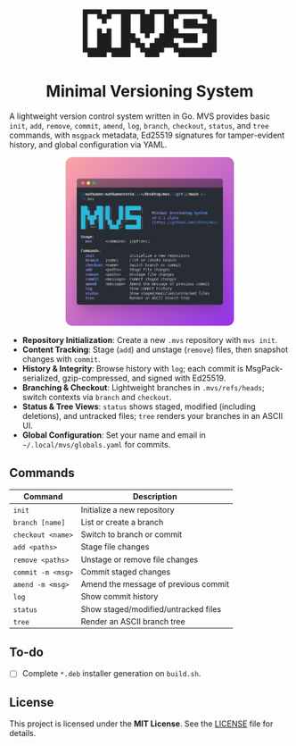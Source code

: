 <p align="center">
    <img src="assets/mvs-logo.png" width="250" />
</p>
<h1 align="center">Minimal Versioning System</h1>

A lightweight version control system written in Go. MVS provides basic `init`, `add`, `remove`, `commit`, `amend`, `log`, `branch`, `checkout`, `status`, and `tree` commands, with `msgpack` metadata, Ed25519 signatures for tamper-evident history, and global configuration via YAML.

<p align="center">
    <img src="assets/screenshot.png" width="60%" />
</p>

- **Repository Initialization**: Create a new `.mvs` repository with `mvs init`.
- **Content Tracking**: Stage (`add`) and unstage (`remove`) files, then snapshot changes with `commit`.
- **History & Integrity**: Browse history with `log`; each commit is MsgPack-serialized, gzip-compressed, and signed with Ed25519.
- **Branching & Checkout**: Lightweight branches in `.mvs/refs/heads`; switch contexts via `branch` and `checkout`.
- **Status & Tree Views**: `status` shows staged, modified (including deletions), and untracked files; `tree` renders your branches in an ASCII UI.
- **Global Configuration**: Set your name and email in `~/.local/mvs/globals.yaml` for commits.

## Commands

| Command             | Description                          |
| ------------------- | ------------------------------------ |
| `init`              | Initialize a new repository          |
| `branch [name]`     | List or create a branch              |
| `checkout <name>`   | Switch to branch or commit           |
| `add <paths>`       | Stage file changes                   |
| `remove <paths>`    | Unstage or remove file changes       |
| `commit -m <msg>`   | Commit staged changes                |
| `amend -m <msg>`    | Amend the message of previous commit |
| `log`               | Show commit history                  |
| `status`            | Show staged/modified/untracked files |
| `tree`              | Render an ASCII branch tree          |

## To-do

- [ ] Complete `*.deb` installer generation on `build.sh`.

## License

This project is licensed under the **MIT License**. See the [LICENSE](LICENSE) file for details.
